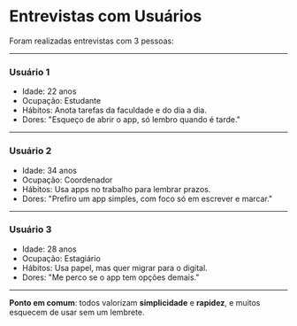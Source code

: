# Entrevistas com Usuários

Foram realizadas entrevistas com 3 pessoas:

---

### Usuário 1
- Idade: 22 anos
- Ocupação: Estudante
- Hábitos: Anota tarefas da faculdade e do dia a dia.
- Dores: "Esqueço de abrir o app, só lembro quando é tarde."

---

### Usuário 2
- Idade: 34 anos
- Ocupação: Coordenador
- Hábitos: Usa apps no trabalho para lembrar prazos.
- Dores: "Prefiro um app simples, com foco só em escrever e marcar."

---

### Usuário 3
- Idade: 28 anos
- Ocupação: Estagiário
- Hábitos: Usa papel, mas quer migrar para o digital.
- Dores: "Me perco se o app tem opções demais."

---

**Ponto em comum**: todos valorizam **simplicidade** e **rapidez**, e muitos esquecem de usar sem um lembrete.
